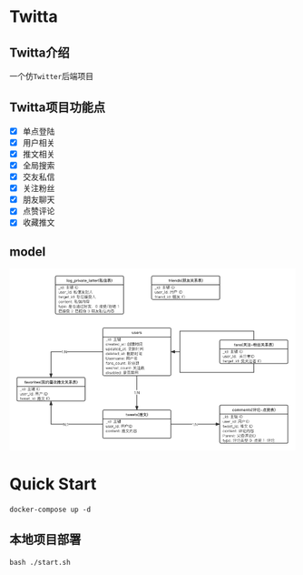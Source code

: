 # Twitta

## Twitta介绍
一个仿`Twitter`后端项目

## Twitta项目功能点
- [x] 单点登陆
- [x] 用户相关
- [x] 推文相关
- [x] 全局搜索
- [x] 交友私信
- [x] 关注粉丝
- [x] 朋友聊天
- [x] 点赞评论
- [x] 收藏推文

## model
![model](Twitta.png)

# Quick Start
```shell
docker-compose up -d
```

## 本地项目部署
```shell
bash ./start.sh
```
